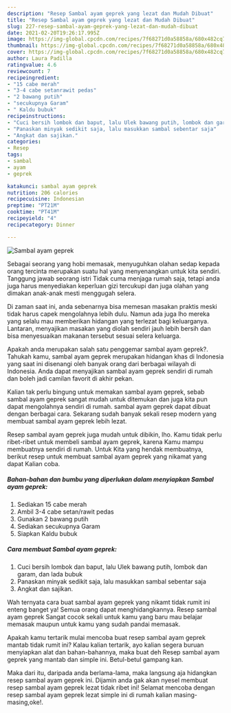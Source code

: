 ```yaml
---
description: "Resep Sambal ayam geprek yang lezat dan Mudah Dibuat"
title: "Resep Sambal ayam geprek yang lezat dan Mudah Dibuat"
slug: 227-resep-sambal-ayam-geprek-yang-lezat-dan-mudah-dibuat
date: 2021-02-20T19:26:17.995Z
image: https://img-global.cpcdn.com/recipes/7f68271d0a58858a/680x482cq70/sambal-ayam-geprek-foto-resep-utama.jpg
thumbnail: https://img-global.cpcdn.com/recipes/7f68271d0a58858a/680x482cq70/sambal-ayam-geprek-foto-resep-utama.jpg
cover: https://img-global.cpcdn.com/recipes/7f68271d0a58858a/680x482cq70/sambal-ayam-geprek-foto-resep-utama.jpg
author: Laura Padilla
ratingvalue: 4.6
reviewcount: 7
recipeingredient:
- "15 cabe merah"
- "3-4 cabe setanrawit pedas"
- "2 bawang putih"
- "secukupnya Garam"
- " Kaldu bubuk"
recipeinstructions:
- "Cuci bersih lombok dan baput, lalu Ulek bawang putih, lombok dan garam, dan lada bubuk"
- "Panaskan minyak sedikit saja, lalu masukkan sambal sebentar saja"
- "Angkat dan sajikan."
categories:
- Resep
tags:
- sambal
- ayam
- geprek

katakunci: sambal ayam geprek 
nutrition: 206 calories
recipecuisine: Indonesian
preptime: "PT21M"
cooktime: "PT41M"
recipeyield: "4"
recipecategory: Dinner

---
```



![Sambal ayam geprek](https://img-global.cpcdn.com/recipes/7f68271d0a58858a/680x482cq70/sambal-ayam-geprek-foto-resep-utama.jpg)

Sebagai seorang yang hobi memasak, menyuguhkan olahan sedap kepada orang tercinta merupakan suatu hal yang menyenangkan untuk kita sendiri. Tanggung jawab seorang istri Tidak cuma menjaga rumah saja, tetapi anda juga harus menyediakan keperluan gizi tercukupi dan juga olahan yang dimakan anak-anak mesti menggugah selera.

Di zaman  saat ini, anda sebenarnya bisa memesan masakan praktis meski tidak harus capek mengolahnya lebih dulu. Namun ada juga lho mereka yang selalu mau memberikan hidangan yang terlezat bagi keluarganya. Lantaran, menyajikan masakan yang diolah sendiri jauh lebih bersih dan bisa menyesuaikan makanan tersebut sesuai selera keluarga. 



Apakah anda merupakan salah satu penggemar sambal ayam geprek?. Tahukah kamu, sambal ayam geprek merupakan hidangan khas di Indonesia yang saat ini disenangi oleh banyak orang dari berbagai wilayah di Indonesia. Anda dapat menyajikan sambal ayam geprek sendiri di rumah dan boleh jadi camilan favorit di akhir pekan.

Kalian tak perlu bingung untuk memakan sambal ayam geprek, sebab sambal ayam geprek sangat mudah untuk ditemukan dan juga kita pun dapat mengolahnya sendiri di rumah. sambal ayam geprek dapat dibuat dengan berbagai cara. Sekarang sudah banyak sekali resep modern yang membuat sambal ayam geprek lebih lezat.

Resep sambal ayam geprek juga mudah untuk dibikin, lho. Kamu tidak perlu ribet-ribet untuk membeli sambal ayam geprek, karena Kamu mampu membuatnya sendiri di rumah. Untuk Kita yang hendak membuatnya, berikut resep untuk membuat sambal ayam geprek yang nikamat yang dapat Kalian coba.

<!--inarticleads1-->

##### Bahan-bahan dan bumbu yang diperlukan dalam menyiapkan Sambal ayam geprek:

1. Sediakan 15 cabe merah
1. Ambil 3-4 cabe setan/rawit pedas
1. Gunakan 2 bawang putih
1. Sediakan secukupnya Garam
1. Siapkan  Kaldu bubuk




<!--inarticleads2-->

##### Cara membuat Sambal ayam geprek:

1. Cuci bersih lombok dan baput, lalu Ulek bawang putih, lombok dan garam, dan lada bubuk
1. Panaskan minyak sedikit saja, lalu masukkan sambal sebentar saja
1. Angkat dan sajikan.




Wah ternyata cara buat sambal ayam geprek yang nikamt tidak rumit ini enteng banget ya! Semua orang dapat menghidangkannya. Resep sambal ayam geprek Sangat cocok sekali untuk kamu yang baru mau belajar memasak maupun untuk kamu yang sudah pandai memasak.

Apakah kamu tertarik mulai mencoba buat resep sambal ayam geprek mantab tidak rumit ini? Kalau kalian tertarik, ayo kalian segera buruan menyiapkan alat dan bahan-bahannya, maka buat deh Resep sambal ayam geprek yang mantab dan simple ini. Betul-betul gampang kan. 

Maka dari itu, daripada anda berlama-lama, maka langsung aja hidangkan resep sambal ayam geprek ini. Dijamin anda gak akan nyesel membuat resep sambal ayam geprek lezat tidak ribet ini! Selamat mencoba dengan resep sambal ayam geprek lezat simple ini di rumah kalian masing-masing,oke!.

